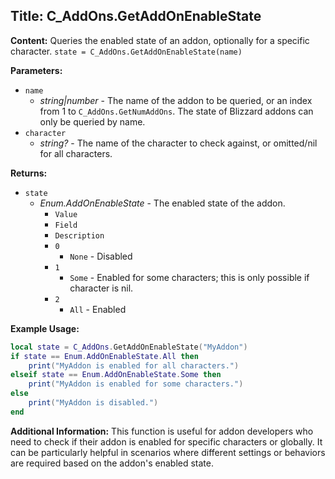 ## Title: C_AddOns.GetAddOnEnableState

**Content:**
Queries the enabled state of an addon, optionally for a specific character.
`state = C_AddOns.GetAddOnEnableState(name)`

**Parameters:**
- `name`
  - *string|number* - The name of the addon to be queried, or an index from 1 to `C_AddOns.GetNumAddOns`. The state of Blizzard addons can only be queried by name.
- `character`
  - *string?* - The name of the character to check against, or omitted/nil for all characters.

**Returns:**
- `state`
  - *Enum.AddOnEnableState* - The enabled state of the addon.
    - `Value`
    - `Field`
    - `Description`
    - `0`
      - `None` - Disabled
    - `1`
      - `Some` - Enabled for some characters; this is only possible if character is nil.
    - `2`
      - `All` - Enabled

**Example Usage:**
```lua
local state = C_AddOns.GetAddOnEnableState("MyAddon")
if state == Enum.AddOnEnableState.All then
    print("MyAddon is enabled for all characters.")
elseif state == Enum.AddOnEnableState.Some then
    print("MyAddon is enabled for some characters.")
else
    print("MyAddon is disabled.")
end
```

**Additional Information:**
This function is useful for addon developers who need to check if their addon is enabled for specific characters or globally. It can be particularly helpful in scenarios where different settings or behaviors are required based on the addon's enabled state.